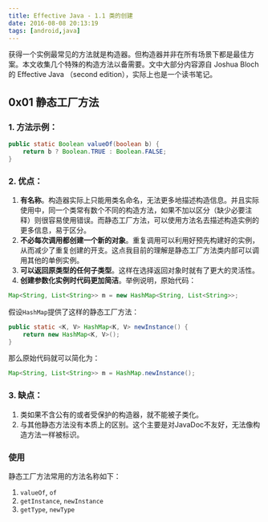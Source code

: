 ```yaml
---
title: Effective Java - 1.1 类的创建
date: 2016-08-08 20:13:19
tags: [android,java]
---
```


获得一个实例最常见的方法就是构造器。但构造器并非在所有场景下都是最佳方案。本文收集几个特殊的构造方法以备需要。文中大部分内容源自 Joshua Bloch 的 Effective Java （second edition），实际上也是一个读书笔记。

<!--more-->

## 0x01 静态工厂方法

### 1. 方法示例：

~~~java
public static Boolean valueOf(boolean b) {
	return b ? Boolean.TRUE : Boolean.FALSE;
}
~~~

### 2. 优点：

1. **有名称**。构造器实际上只能用类名命名，无法更多地描述构造信息。并且实际使用中，同一个类常有数个不同的构造方法，如果不加以区分（缺少必要注释）则很容易使用错误。而静态工厂方法，可以使用方法名去描述构造实例的更多信息，易于区分。
2. **不必每次调用都创建一个新的对象**。重复调用可以利用好预先构建好的实例，从而减少了重复创建的开支。这点我目前的理解是静态工厂方法类内部可以调用其他的单例实例。
3. **可以返回原类型的任何子类型**。这样在选择返回对象时就有了更大的灵活性。
4. **创建参数化实例时代码更加简洁**。举例说明，原始代码：

~~~java
Map<String, List<String>> m = new HashMap<String, List<String>>;
~~~

假设`HashMap`提供了这样的静态工厂方法：

~~~java
public static <K, V> HashMap<K, V> newInstance() {
	return new HashMap<K, V>();
}
~~~

那么原始代码就可以简化为：

~~~java
Map<String, List<String>> m = HashMap.newInstance();
~~~

### 3. 缺点：
1. 类如果不含公有的或者受保护的构造器，就不能被子类化。
2. 与其他静态方法没有本质上的区别。这个主要是对JavaDoc不友好，无法像构造方法一样被标识。

### 使用
静态工厂方法常用的方法名称如下：

1. `valueOf`, `of`
2. `getInstance`, `newInstance`
3. `getType`, `newType`


